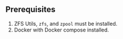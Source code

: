 ## Prerequisites
1. ZFS Utils, `zfs`, and `zpool` must be installed.
2. Docker with Docker compose installed.

